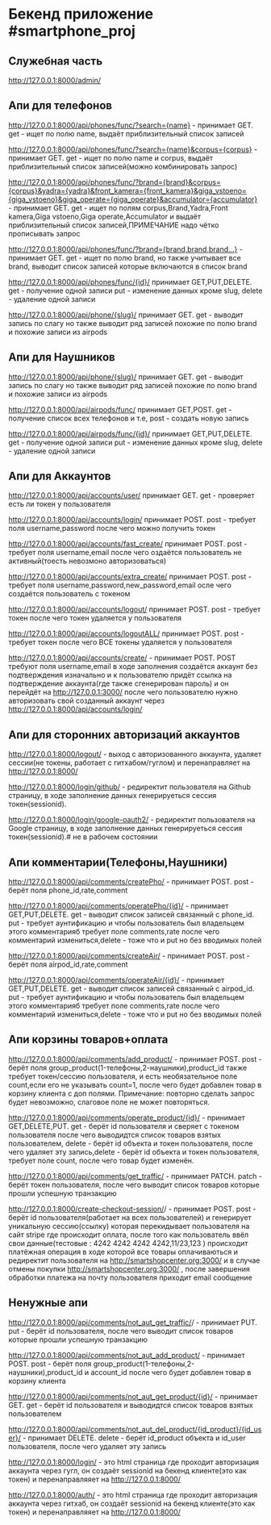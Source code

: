 <h1>Бекенд приложение #smartphone_proj</h1>


<h2>Служебная часть</h2>

http://127.0.0.1:8000/admin/

<h2>Апи для телефонов</h2>


http://127.0.0.1:8000/api/phones/func/?search={name} - принимает GET. get - ищет по полю name, выдаёт приблизительный список записей

http://127.0.0.1:8000/api/phones/func/?search={name}&corpus={corpus} - принимает GET. get - ищет по полю name и corpus, выдаёт приблизительный список записей(можно комбинировать запрос)

http://127.0.0.1:8000/api/phones/func/?brand={brand}&corpus={corpus}&yadra={yadra}&front_kamera={front_kamera}&giga_vstoeno={giga_vstoeno}&giga_operate={giga_operate}&accumulator={accumulator} - принимает GET. get - ищет по полям corpus,Brand,Yadra,Front kamera,Giga vstoeno,Giga operate,Accumulator и выдаёт приблизительный список записей,ПРИМЕЧАНИЕ надо чётко прописывать запрос

http://127.0.0.1:8000/api/phones/func/?brand={brand,brand,brand...} - принимает GET. get - ищет по полю brand, но также учитывает все brand, выводит список записей которые включаются в список brand

http://127.0.0.1:8000/api/phones/func/{id}/ принимает GET,PUT,DELETE. get - получение одной записи put - изменение данных кроме slug, delete - удаление одной записи

http://127.0.0.1:8000/api/phone/{slug}/ принимает GET. get - выводит запись по слагу но также выводит ряд записей похожие по полю brand и похожие записи из airpods


<h2>Апи для Наушников</h2>


http://127.0.0.1:8000/api/phone/{slug}/ принимает GET. get - выводит запись по слагу но также выводит ряд записей похожие по полю brand и похожие записи из airpods

http://127.0.0.1:8000/api/airpods/func/ принимает GET,POST. get - получение список всех телефонов и т.е, post - создать новую запись

http://127.0.0.1:8000/api/airpods/func/{id}/ принимает GET,PUT,DELETE. get - получение одной записи put - изменение данных кроме slug, delete - удаление одной записи


<h2>Апи для Аккаунтов</h2>


http://127.0.0.1:8000/api/accounts/user/ принимает GET. get - проверяет есть ли токен у пользователя

http://127.0.0.1:8000/api/accounts/login/ принимает POST. post - требует поля username,password после чего можно получить токен

http://127.0.0.1:8000/api/accounts/fast_create/ принимает POST. post - требует поля username,email после чего оздаётся пользователь не активный(тоесть невозмоно авторизоваться)

http://127.0.0.1:8000/api/accounts/extra_create/ принимает POST. post - требует поля username,password,new_password,email осле чего создаётся пользователь с токеном

http://127.0.0.1:8000/api/accounts/logout/ принимает POST. post - требует токен после чего токен удаляется у пользователя

http://127.0.0.1:8000/api/accounts/logoutALL/ принимает POST. post - требует токен после чего ВСЕ токены удаляется у пользователя

http://127.0.0.1:8000/api/accounts/create/ - принимает POST. POST требуют поля username,email в ходе заполнения создаётся аккаунт без подтверждения изначально и к пользователю придёт ссылка на подтверждение аккаунта(где также сгенерирован пароль) и он перейдёт на http://127.0.0.1:3000/ после чего пользователю нужно авторизовать свой созданный аккаунт через http://127.0.0.1:8000/api/accounts/login/


<h2>Апи для сторонних авторизаций аккаунтов</h2>


http://127.0.0.1:8000/logout/ - выход с авторизованного аккаунта, удаляет сессии(не токены, работает с гитхабом/гуглом) и перенаправляет на http://127.0.0.1:8000/

http://127.0.0.1:8000/login/github/ - редиректит пользователя на Github страницу, в ходе заполнение данных генерируеться сессия токен(sessionid).

http://127.0.0.1:8000/login/google-oauth2/ - редиректит пользователя на Google страницу, в ходе заполнение данных генерируеться сессия токен(sessionid).# не в рабочем состоянии


<h2>Апи комментарии(Телефоны,Наушники)</h2>


http://127.0.0.1:8000/api/comments/createPho/ - принимает POST. post - берёт поля phone_id,rate,comment

http://127.0.0.1:8000/api/comments/operatePho/{id}/ - принимает GET,PUT,DELETE. get - выводит список записей связанный с phone_id. put - требует аунтификацию и чтобы пользователь был владельцем этого комментарияб требует поле comments,rate после чего комментарий измениться,delete - тоже что и put но без вводимых полей

http://127.0.0.1:8000/api/comments/createAir/ - принимает POST. post - берёт поля airpod_id,rate,comment

http://127.0.0.1:8000/api/comments/operateAir/{id}/ - принимает GET,PUT,DELETE. get - выводит список записей связанный с airpod_id. put - требует аунтификацию и чтобы пользователь был владельцем этого комментарияб требует поле comments,rate после чего комментарий измениться,delete - тоже что и put но без вводимых полей


<h2>Апи корзины товаров+оплата</h2>


http://127.0.0.1:8000/api/comments/add_product/ - принимает POST. post - берёт поля group_product(1-телефоны,2-наушники),product_id также требует токен/сессию пользователя, и есть необязательное поле count,если его не указывать count=1, после чего будет добавлен товар в корзину клиента с доп полями. Примечание: повторно сделать запрос будет невозможно, слаговое поле не может повторяться.

http://127.0.0.1:8000/api/comments/operate_product/{id}/ - принимает GET,DELETE,PUT. get - берёт id пользователя и сверяет с токеном пользователя после чего выводидтся список товаров взятых пользователем, delete - берёт id объекта и токен пользователя, после чего удаляет эту запись,delete - берёт id объекта и токен пользователя, требует поле count, после чего товар будет изменён.

http://127.0.0.1:8000/api/comments/get_traffic/ - принимает PATCH. patch - берёт токен пользователя, после чего выводит список товаров которые прошли успешную транзакцию

http://127.0.0.1:8000/create-checkout-session/<id>/ - принимает POST. post - берёт id пользователя(работает на всех пользователей) и генерирует уникальную сессию(ссылку) которая перекидывает пользователя на сайт stripe где происходит оплата, после того как пользователь ввёл свои данные(тестовые : 4242 4242 4242 4242,11/23,123 ) происходит платёжная операция в ходе которой все товары оплачиваються и редиректит пользователя на http://smartshopcenter.org:3000/ и в случае отмены покупки http://smartshopcenter.org:3000/ , после завершения обработки платежа на почту пользователя приходит email сообщение


<h2>Ненужные апи</h2>

http://127.0.0.1:8000/api/comments/not_aut_get_traffic/<id>/ - принимает PUT. put - берёт id пользователя, после чего выводит список товаров которые прошли успешную транзакцию

http://127.0.0.1:8000/api/comments/not_aut_add_product/ - принимает POST. post - берёт поля group_product(1-телефоны,2-наушники),product_id и account_id  после чего будет добавлен товар в корзину клиента

http://127.0.0.1:8000/api/comments/not_aut_get_product/{id}/ - принимает GET. get - берёт id пользователя и выводидтся список товаров взятых пользователем

http://127.0.0.1:8000/api/comments/not_aut_del_product/{id_product}/{id_user}/ - принимает DELETE. delete - берёт id_product объекта и id_user пользователя, после чего удаляет эту запись

http://127.0.0.1:8000/login/ - это html страница где проходит авторизация аккаунта через гугл, он создаёт sessionid на бекенд клиенте(это как токен) и перенаправляяет на http://127.0.0.1:8000/

http://127.0.0.1:8000/auth/ - это html страница где проходит авторизация аккаунта через гитхаб, он создаёт sessionid на бекенд клиенте(это как токен) и перенаправляяет на http://127.0.0.1:8000/
